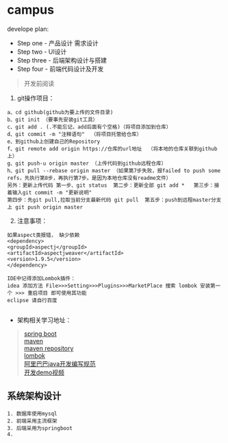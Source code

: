# campus
develope plan:

- Step one    - 产品设计 需求设计
- Step two    - UI设计
- Step three - 后端架构设计与搭建
- Step four   - 前端代码设计及开发

 


> 开发前阅读

 1. git操作项目：

   ```
   a、cd github(github为要上传的文件目录)
   b、git init （要事先安装git工具）
   c、git add . (.不能忘记，add后面有个空格)（将项目添加到仓库）
   d、git commit -m "注释语句"  （将项目托管给仓库）
   e、到github上创建自己的Repository
   f、git remote add origin https://仓库的url地址  （将本地的仓库关联到github上）
   g、git push-u origin master （上传代码到github远程仓库）
   h、git pull --rebase origin master （如果第7步失败，报failed to push some refs，先执行第8步，再执行第7步。是因为本地仓库没有readme文件）
   另外：更新上传代码 第一步、git status  第二步：更新全部 git add *   第三步：接着输入git commit -m "更新说明"
   第四步：先git pull,拉取当前分支最新代码 git pull  第五步：push到远程master分支上 git push origin master
   ```
 2. 注意事项：
   ```
   如果aspect类报错， 缺少依赖
   <dependency>
   <groupId>aspectj</groupId>
   <artifactId>aspectjweaver</artifactId>
   <version>1.9.5</version>
   </dependency>
   
   IDE中记得添加Lombok插件：
   idea 添加方法 File>>>Setting>>>Plugins>>>MarketPlace 搜索 lombok 安装第一个 >>> 重启项目 即可使用其功能
   eclipse 请自行百度
    
   ```
   
* 架构相关学习地址：

>[spring boot](https://spring.io/projects/spring-boot)        
>[maven](https://maven.apache.org/)     
>[maven repository](https://mvnrepository.com/)     
>[lombok](https://www.projectlombok.org/)   
>[阿里巴巴java开发编写规范](https://files-cdn.cnblogs.com/files/han-1034683568/阿里巴巴Java开发手册终极版v1.3.0.pdf)  
>[开发demo视频](https://www.bilibili.com/video/BV1KJ411D7bW?p=1)


 ## 系统架构设计

  ```
  1. 数据库使用mysql
  2. 前端采用主流框架
  3. 后端采用为springboot
  4. 
  ```
